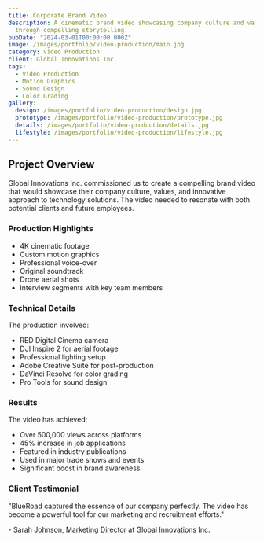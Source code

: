 ```yaml
---
title: Corporate Brand Video
description: A cinematic brand video showcasing company culture and values
  through compelling storytelling.
pubDate: "2024-03-01T00:00:00.000Z"
image: /images/portfolio/video-production/main.jpg
category: Video Production
client: Global Innovations Inc.
tags:
  - Video Production
  - Motion Graphics
  - Sound Design
  - Color Grading
gallery:
  design: /images/portfolio/video-production/design.jpg
  prototype: /images/portfolio/video-production/prototype.jpg
  details: /images/portfolio/video-production/details.jpg
  lifestyle: /images/portfolio/video-production/lifestyle.jpg
---
```


## Project Overview

Global Innovations Inc. commissioned us to create a compelling brand video that would showcase their company culture, values, and innovative approach to technology solutions. The video needed to resonate with both potential clients and future employees.

### Production Highlights

- 4K cinematic footage
- Custom motion graphics
- Professional voice-over
- Original soundtrack
- Drone aerial shots
- Interview segments with key team members

### Technical Details

The production involved:
- RED Digital Cinema camera
- DJI Inspire 2 for aerial footage
- Professional lighting setup
- Adobe Creative Suite for post-production
- DaVinci Resolve for color grading
- Pro Tools for sound design

### Results

The video has achieved:
- Over 500,000 views across platforms
- 45% increase in job applications
- Featured in industry publications
- Used in major trade shows and events
- Significant boost in brand awareness

### Client Testimonial

"BlueRoad captured the essence of our company perfectly. The video has become a powerful tool for our marketing and recruitment efforts."

\- Sarah Johnson, Marketing Director at Global Innovations Inc.
